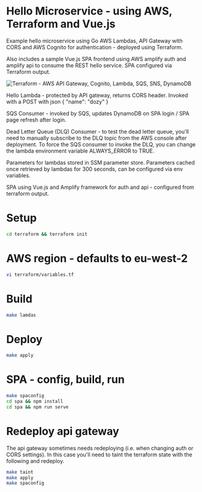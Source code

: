 # Hello Microservice - using AWS, Terraform and Vue.js

Example hello microservice using Go AWS Lambdas, API Gateway with CORS and AWS Cognito for authentication - deployed using Terraform.

Also includes a sample Vue.js SPA frontend using AWS amplify auth and amplify api to consume the REST hello service. SPA configured via Terraform output.

![Terraform - AWS API Gateway, Cognito, Lambda, SQS, SNS, DynamoDB](docs/erraform-aws-lambda-apigateway-cognito-sqs-dynamodb-sns-ssm.png)


Hello Lambda - protected by API gateway, returns CORS header. Invoked with a POST with json { "name": "dozy" }

SQS Consumer - invoked by SQS, updates DynamoDB on SPA login / SPA page refresh after login.

Dead Letter Queue (DLQ) Consumer - to test the dead letter queue, you'll need to manually subscribe to the DLQ topic from the AWS console after deployment. 
To force the SQS consumer to invoke the DLQ, you can change the lambda environment variable ALWAYS_ERROR to TRUE.

Parameters for lambdas stored in SSM parameter store. Parameters cached once retrieved by lambdas for 300 seconds, can be configured via env variables.

SPA using Vue.js and Amplify framework for auth and api - configured from terraform output.

# Setup
```sh
cd terraform && terraform init
```

# AWS region - defaults to eu-west-2
```sh
vi terraform/variables.tf
```

# Build
```sh
make lamdas
```

# Deploy
```sh
make apply
```

# SPA - config, build, run
```sh
make spaconfig
cd spa && npm install
cd spa && npm run serve
```

# Redeploy api gateway
The api gateway sometimes needs redeploying (i.e. when changing auth or CORS settings). In this case you'll need to taint the terraform state with the following and redeploy.

```sh
make taint
make apply
make spaconfig
```


